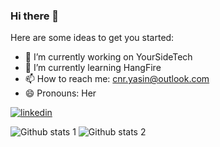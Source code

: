 ### Hi there 👋


Here are some ideas to get you started:

- 🔭 I’m currently working on YourSideTech
- 🌱 I’m currently learning HangFire
- 📫 How to reach me: cnr.yasin@outlook.com
- 😄 Pronouns: Her

[![linkedin](https://img.shields.io/badge/Linkedin-000000?style=for-the-badge&logo=Linkedin&logoColor=white)](https://www.linkedin.com/in/yasin-%C3%A7inar-35538a1b3/)

![Github stats 1](https://github-readme-stats.vercel.app/api?username=cinaryasin&show_icons=true&theme=gradient) 
![Github stats 2](https://github-readme-stats.vercel.app/api?username=cinaryasin&show_icons=true&theme=radical)
